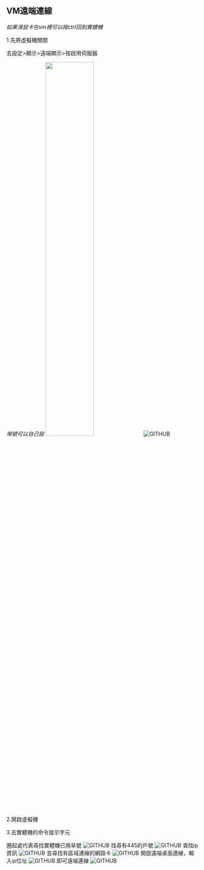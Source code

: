 ## VM遠端連線
*如果滑鼠卡在vm裡可以按ctrl回到實體機*

1.先將虛擬機關閉

去設定>顯示>遠端顯示>按啟用伺服器

*埠號可以自己設*
<img src="https://github.com/syuan0327/Linux-note/blob/master/vm%E9%81%A0%E7%AB%AF%E9%80%A3%E7%B7%9A/1.jpg" width="50%" height="50%">
![GITHUB](https://github.com/syuan0327/Linux-note/blob/master/vm%E9%81%A0%E7%AB%AF%E9%80%A3%E7%B7%9A/1.jpg)
 
2.開啟虛擬機

3.去實體機的命令提示字元

圈起處代表尋找實體機已用阜號
![GITHUB](https://github.com/syuan0327/Linux-note/blob/master/vm%E9%81%A0%E7%AB%AF%E9%80%A3%E7%B7%9A/2.jpg)
找尋有445的戶號
![GITHUB](https://github.com/syuan0327/Linux-note/blob/master/vm%E9%81%A0%E7%AB%AF%E9%80%A3%E7%B7%9A/3.jpg)
查找ip 資訊
![GITHUB](https://github.com/syuan0327/Linux-note/blob/master/vm%E9%81%A0%E7%AB%AF%E9%80%A3%E7%B7%9A/4.jpg)
並尋找有區域連線的網路卡
![GITHUB](https://github.com/syuan0327/Linux-note/blob/master/vm%E9%81%A0%E7%AB%AF%E9%80%A3%E7%B7%9A/6.jpg)
開啟遠端桌面連線，輸入ip位址
![GITHUB](https://github.com/syuan0327/Linux-note/blob/master/vm%E9%81%A0%E7%AB%AF%E9%80%A3%E7%B7%9A/7.jpg)
即可遠端連線
![GITHUB](https://github.com/syuan0327/Linux-note/blob/master/vm%E9%81%A0%E7%AB%AF%E9%80%A3%E7%B7%9A/8.jpg)
